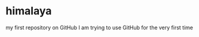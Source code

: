 himalaya
========

my first repository on GitHub
I am trying to use  GitHub for the very first time
